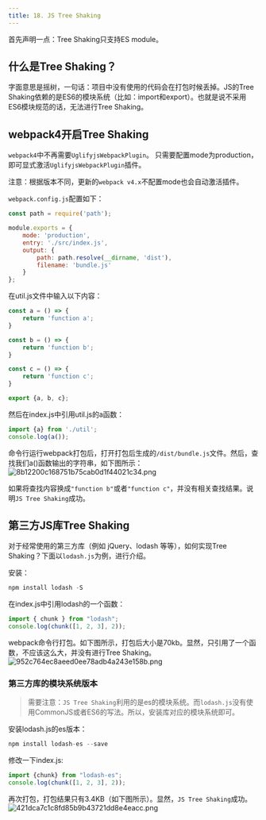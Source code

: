 ```yaml
---
title: 18. JS Tree Shaking
---
```

首先声明一点：Tree Shaking只支持ES module。

## 什么是Tree Shaking？
字面意思是摇树，一句话：项目中没有使用的代码会在打包时候丢掉。JS的Tree Shaking依赖的是ES6的模块系统（比如：import和export）。也就是说不采用ES6模块规范的话，无法进行Tree Shaking。

## webpack4开启Tree Shaking
`webpack4`中不再需要`UglifyjsWebpackPlugin`。
只需要配置mode为production，即可显式激活`UglifyjsWebpackPlugin`插件。

注意：根据版本不同，更新的`webpack v4.x`不配置mode也会自动激活插件。

`webpack.config.js`配置如下：
```js
const path = require('path');

module.exports = {
    mode: 'production',
    entry: './src/index.js',
    output: {
        path: path.resolve(__dirname, 'dist'),
        filename: 'bundle.js'
    }
};
```
在util.js文件中输入以下内容：
```js
const a = () => {
    return 'function a';
}

const b = () => {
    return 'function b';
}

const c = () => {
    return 'function c';
}

export {a, b, c};
```
然后在index.js中引用util.js的a函数：
```js
import {a} from './util';
console.log(a());
```
命令行运行webpack打包后，打开打包后生成的`/dist/bundle.js`文件。然后，查找我们a()函数输出的字符串，如下图所示：
![8b12200c168751b75cab0d1f44021c34.png](evernotecid://AC85336C-B325-443E-8ED7-E6554790A944/appyinxiangcom/10797539/ENResource/p749)

如果将查找内容换成`"function b"`或者`"function c"`，并没有相关查找结果。说明`JS Tree Shaking`成功。
## 第三方JS库Tree Shaking
对于经常使用的第三方库（例如 jQuery、lodash 等等），如何实现Tree Shaking？下面以`lodash.js`为例，进行介绍。

安装：
```js
npm install lodash -S
```
在index.js中引用lodash的一个函数：
```js
import { chunk } from "lodash";
console.log(chunk([1, 2, 3], 2));
```
webpack命令行打包。如下图所示，打包后大小是70kb。显然，只引用了一个函数，不应该这么大，并没有进行Tree Shaking。
![952c764ec8aeed0ee78adb4a243e158b.png](evernotecid://AC85336C-B325-443E-8ED7-E6554790A944/appyinxiangcom/10797539/ENResource/p747)
### 第三方库的模块系统版本
>需要注意：`JS Tree Shaking`利用的是es的模块系统。而`lodash.js`没有使用CommonJS或者ES6的写法。所以，安装库对应的模块系统即可。

安装lodash.js的es版本：
```js
npm install lodash-es --save
```
修改一下index.js:
```js
import {chunk} from "lodash-es";
console.log(chunk([1, 2, 3], 2));
```
再次打包，打包结果只有3.4KB（如下图所示）。显然，`JS Tree Shaking`成功。
![421dca7c1c8fd85b9b43721dd8e4eacc.png](evernotecid://AC85336C-B325-443E-8ED7-E6554790A944/appyinxiangcom/10797539/ENResource/p748)
